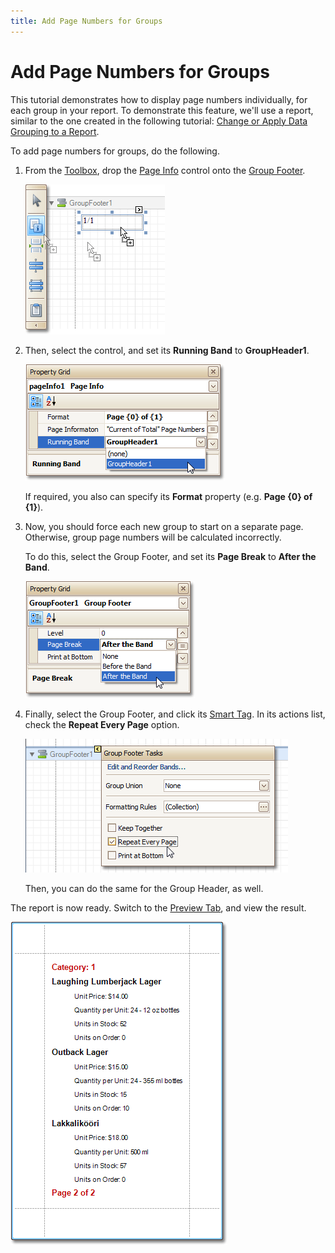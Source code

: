 ```yaml
---
title: Add Page Numbers for Groups
---
```

# Add Page Numbers for Groups
This tutorial demonstrates how to display page numbers individually, for each group in your report. To demonstrate this feature, we'll use a report, similar to the one created in the following tutorial: [Change or Apply Data Grouping to a Report](../../../../../../interface-elements-for-desktop/articles/report-designer/report-designer-for-winforms/report-editing-basics/change-or-apply-data-grouping-to-a-report.md).

To add page numbers for groups, do the following.
1. From the [Toolbox](../../../../../../interface-elements-for-desktop/articles/report-designer/report-designer-for-winforms/report-designer-reference/report-designer-ui/control-toolbox.md), drop the [Page Info](../../../../../../interface-elements-for-desktop/articles/report-designer/report-designer-for-winforms/report-designer-reference/report-controls/page-info.md) control onto the [Group Footer](../../../../../../interface-elements-for-desktop/articles/report-designer/report-designer-for-winforms/report-designer-reference/report-bands/grouping-bands.md).
	
	![RD_HowTo_GroupsPaging](../../../../../images/Img11154.png)
2. Then, select the control, and set its **Running Band** to **GroupHeader1**.
	
	![RD_HowTo_GroupsPaging_0](../../../../../images/Img11155.png)
	
	If required, you also can specify its **Format** property (e.g. **Page {0} of {1}**).
3. Now, you should force each new group to start on a separate page. Otherwise, group page numbers will be calculated incorrectly.
	
	To do this, select the Group Footer, and set its **Page Break** to **After the Band**.
	
	![RD_HowTo_GroupsPaging_2](../../../../../images/Img11157.png)
4. Finally, select the Group Footer, and click its [Smart Tag](../../../../../../interface-elements-for-desktop/articles/report-designer/report-designer-for-winforms/report-designer-reference/report-designer-ui/smart-tag.md). In its actions list, check the **Repeat Every Page** option.
	
	![RD_HowTo_GroupsPaging_1](../../../../../images/Img11156.png)
	
	Then, you can do the same for the Group Header, as well.

The report is now ready. Switch to the [Preview Tab](../../../../../../interface-elements-for-desktop/articles/report-designer/report-designer-for-winforms/report-designer-reference/report-designer-ui/preview-tab.md), and view the result.

![RD_HowTo_GroupsPaging_3](../../../../../images/Img11158.png)